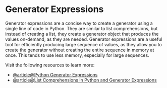 # Generator Expressions

Generator expressions are a concise way to create a generator using a single line of code in Python. They are similar to list comprehensions, but instead of creating a list, they create a generator object that produces the values on-demand, as they are needed. Generator expressions are a useful tool for efficiently producing large sequence of values, as they allow you to create the generator without creating the entire sequence in memory at once. This tends to use less memory, especially for large sequences.

Visit the following resources to learn more:

- [@article@Python Generator Expressions](https://www.pythontutorial.net/advanced-python/python-generator-expressions/)
- [@article@List Comprehensions in Python and Generator Expressions](https://djangostars.com/blog/list-comprehensions-and-generator-expressions/)
